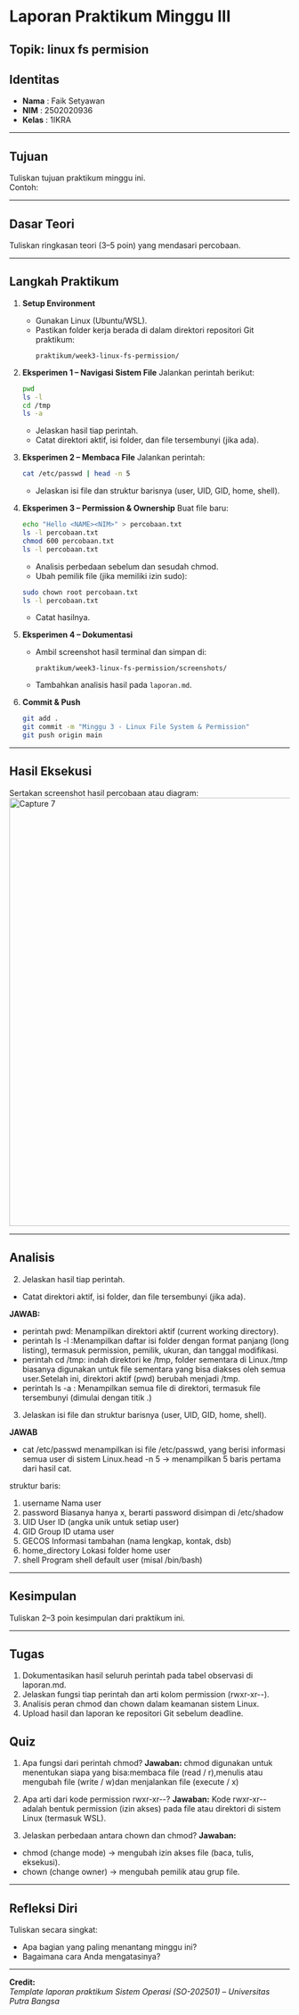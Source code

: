 
# Laporan Praktikum Minggu III
Topik: linux fs permision
---

## Identitas
- **Nama**  : Faik Setyawan
- **NIM**   : 2502020936  
- **Kelas** : 1IKRA

---

## Tujuan
Tuliskan tujuan praktikum minggu ini.  
Contoh:  


---

## Dasar Teori
Tuliskan ringkasan teori (3–5 poin) yang mendasari percobaan.

---

## Langkah Praktikum
1. **Setup Environment**
   - Gunakan Linux (Ubuntu/WSL).
   - Pastikan folder kerja berada di dalam direktori repositori Git praktikum:
     ```
     praktikum/week3-linux-fs-permission/
     ```

2. **Eksperimen 1 – Navigasi Sistem File**
   Jalankan perintah berikut:
   ```bash
   pwd
   ls -l
   cd /tmp
   ls -a
   ```
   - Jelaskan hasil tiap perintah.
   - Catat direktori aktif, isi folder, dan file tersembunyi (jika ada).

3. **Eksperimen 2 – Membaca File**
   Jalankan perintah:
   ```bash
   cat /etc/passwd | head -n 5
   ```
   - Jelaskan isi file dan struktur barisnya (user, UID, GID, home, shell).

4. **Eksperimen 3 – Permission & Ownership**
   Buat file baru:
   ```bash
   echo "Hello <NAME><NIM>" > percobaan.txt
   ls -l percobaan.txt
   chmod 600 percobaan.txt
   ls -l percobaan.txt
   ```
   - Analisis perbedaan sebelum dan sesudah chmod.  
   - Ubah pemilik file (jika memiliki izin sudo):
   ```bash
   sudo chown root percobaan.txt
   ls -l percobaan.txt
   ```
   - Catat hasilnya.

5. **Eksperimen 4 – Dokumentasi**
   - Ambil screenshot hasil terminal dan simpan di:
     ```
     praktikum/week3-linux-fs-permission/screenshots/
     ```
   - Tambahkan analisis hasil pada `laporan.md`.

6. **Commit & Push**
   ```bash
   git add .
   git commit -m "Minggu 3 - Linux File System & Permission"
   git push origin main
   ```
---

## Hasil Eksekusi
Sertakan screenshot hasil percobaan atau diagram:
<img width="1366" height="768" alt="Capture 7" src="https://github.com/user-attachments/assets/47eaac5e-37c1-47d2-af30-903bf4057d01" />


---

## Analisis
2. Jelaskan hasil tiap perintah.
- Catat direktori aktif, isi folder, dan file tersembunyi (jika ada).

**JAWAB:** 
- perintah pwd: Menampilkan direktori aktif (current working directory).
- perintah ls -l :Menampilkan daftar isi folder dengan format panjang (long listing), termasuk permission, pemilik, ukuran, dan tanggal modifikasi.
- perintah cd /tmp: indah direktori ke /tmp, folder sementara di Linux./tmp biasanya digunakan untuk file sementara yang bisa diakses oleh semua user.Setelah ini, direktori aktif (pwd) berubah menjadi /tmp.
- perintah ls -a : Menampilkan semua file di direktori, termasuk file tersembunyi (dimulai dengan titik .)

3. Jelaskan isi file dan struktur barisnya (user, UID, GID, home, shell).

**JAWAB**
- cat /etc/passwd menampilkan isi file /etc/passwd, yang berisi informasi semua user di sistem Linux.head -n 5 → menampilkan 5 baris pertama dari hasil cat.

struktur baris:
1. username	Nama user
2. password	Biasanya hanya x, berarti password disimpan di /etc/shadow
3. UID	User ID (angka unik untuk setiap user)
4. GID	Group ID utama user
5. GECOS	Informasi tambahan (nama lengkap, kontak, dsb)
6. home_directory	Lokasi folder home user
7. shell	Program shell default user (misal /bin/bash)

---

## Kesimpulan
Tuliskan 2–3 poin kesimpulan dari praktikum ini.

---

## Tugas 
1. Dokumentasikan hasil seluruh perintah pada tabel observasi di laporan.md.
2. Jelaskan fungsi tiap perintah dan arti kolom permission (rwxr-xr--).
3. Analisis peran chmod dan chown dalam keamanan sistem Linux.
4. Upload hasil dan laporan ke repositori Git sebelum deadline.


## Quiz
1. Apa fungsi dari perintah chmod?
   **Jawaban:**  chmod digunakan untuk menentukan siapa yang bisa:membaca file (read / r),menulis atau mengubah file (write / w)dan menjalankan file (execute / x)
   
2. Apa arti dari kode permission rwxr-xr--?
   **Jawaban:**  Kode rwxr-xr-- adalah bentuk permission (izin akses) pada file atau direktori di sistem Linux (termasuk WSL).
   
3. Jelaskan perbedaan antara chown dan chmod?
   **Jawaban:**
- chmod (change mode) → mengubah izin akses file (baca, tulis, eksekusi).
- chown (change owner) → mengubah pemilik atau grup file.

---

## Refleksi Diri
Tuliskan secara singkat:
- Apa bagian yang paling menantang minggu ini?  
- Bagaimana cara Anda mengatasinya?  

---

**Credit:**  
_Template laporan praktikum Sistem Operasi (SO-202501) – Universitas Putra Bangsa_
